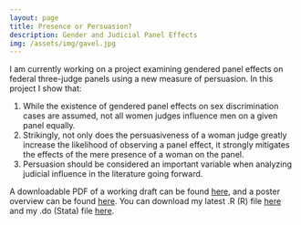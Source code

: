 ```yaml
---
layout: page
title: Presence or Persuasion?
description: Gender and Judicial Panel Effects
img: /assets/img/gavel.jpg
---
```


I am currently working on a project examining gendered panel effects on federal three-judge panels using a new measure of persuasion. In this project I show that:

1. While the existence of gendered panel effects on sex discrimination cases are assumed, not all women judges influence men on a given panel equally.
2. Strikingly, not only does the persuasiveness of a woman judge greatly increase the likelihood of observing a panel effect, it strongly mitigates the effects of the mere presence of a woman on the panel.
3. Persuasion should be considered an important variable when analyzing judicial influence in the literature going forward.

A downloadable PDF of a working draft can be found <a href="/assets/presence or persuasion.pdf">here</a>, and a poster overview can be found <a href="/assets/poster.pdf ">here</a>. You can download my latest .R (R) file <a href="/assets/panel.R ">here</a> and my .do (Stata) file <a href="/assets/data1.do">here</a>.

